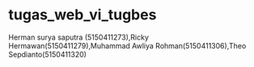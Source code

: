 # tugas_web_vi_tugbes
Herman surya saputra (5150411273),Ricky Hermawan(5150411279),Muhammad Awliya Rohman(5150411306),Theo Sepdianto(5150411320)
